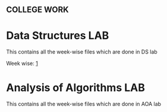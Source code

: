 ## COLLEGE WORK

# Data Structures LAB
This contains all the week-wise files which are done in DS lab



Week wise: [1](DS/week1/)

# Analysis of Algorithms LAB
This contains all the week-wise files which are done in AOA lab
